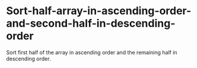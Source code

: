 # Sort-half-array-in-ascending-order-and-second-half-in-descending-order
Sort first half of the array in ascending order and the remaining half in descending order.
